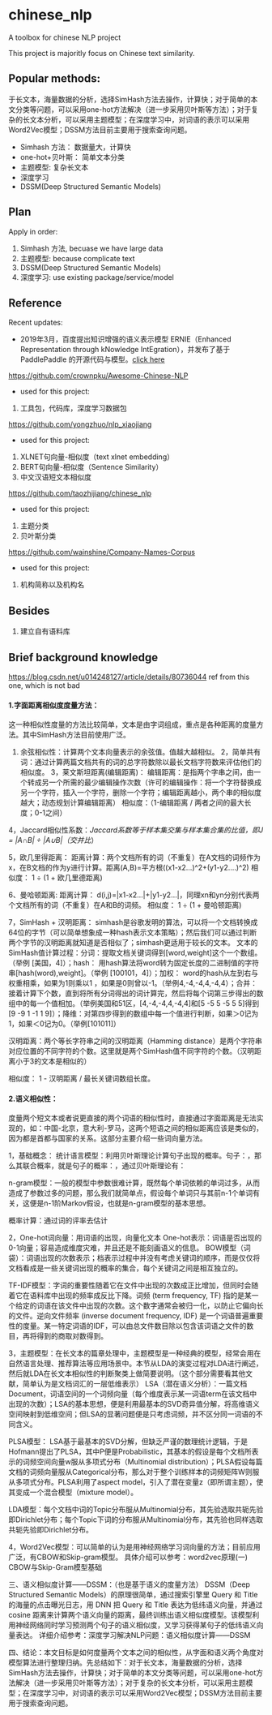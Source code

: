 # chinese_nlp
A toolbox for chinese NLP project

This project is majoritly focus on Chinese text similarity.

## Popular methods:

于长文本，海量数据的分析，选择SimHash方法去操作，计算快；对于简单的本文分类等问题，可以采用one-hot方法解决（进一步采用贝叶斯等方法）；对于复杂的长文本分析，可以采用主题模型；在深度学习中，对词语的表示可以采用Word2Vec模型；DSSM方法目前主要用于搜索查询问题。 

- Simhash 方法： 数据量大，计算快
- one-hot+贝叶斯： 简单文本分类
- 主题模型: 复杂长文本
- 深度学习
- DSSM(Deep Structured Semantic Models)


## Plan

Apply in order:

1. Simhash 方法, becuase we have large data
2. 主题模型: because complicate text 
3. DSSM(Deep Structured Semantic Models)
4. 深度学习: use existing package/service/model


## Reference 

Recent updates: 

- 2019年3月，百度提出知识增强的语义表示模型 ERNIE（Enhanced Representation through kNowledge IntEgration），并发布了基于 PaddlePaddle 的开源代码与模型。[click here](https://github.com/PaddlePaddle/ERNIE/blob/develop/README.zh.md)

https://github.com/crownpku/Awesome-Chinese-NLP

- used for this project:
1. 工具包，代码库，深度学习数据包

https://github.com/yongzhuo/nlp_xiaojiang

- used for this project:
1. XLNET句向量-相似度（text xlnet embedding）
2. BERT句向量-相似度（Sentence Similarity）
3. 中文汉语短文本相似度


https://github.com/taozhijiang/chinese_nlp

- used for this project:
1. 主题分类
2. 贝叶斯分类

https://github.com/wainshine/Company-Names-Corpus

- used for this project:
1. 机构简称以及机构名

## Besides

1. 建立自有语料库


## Brief background knowledge

https://blog.csdn.net/u014248127/article/details/80736044 ref from this one, which is not bad

#### 1.字面距离相似度度量方法：

这一种相似性度量的方法比较简单，文本是由字词组成，重点是各种距离的度量方法。其中SimHash方法目前使用广泛。 

1. 余弦相似性：计算两个文本向量表示的余弦值。值越大越相似。 
2，简单共有词：通过计算两篇文档共有的词的总字符数除以最长文档字符数来评估他们的相似度。
3，莱文斯坦距离(编辑距离)： 
编辑距离：是指两个字串之间，由一个转成另一个所需的最少编辑操作次数（许可的编辑操作：将一个字符替换成另一个字符，插入一个字符，删除一个字符；编辑距离越小，两个串的相似度越大；动态规划计算编辑距离） 
相似度：（1-编辑距离 / 两者之间的最大长度；0-1之间）

4，Jaccard相似性系数：*Jaccard系数等于样本集交集与样本集合集的比值，即J = |A∩B| ÷ |A∪B|（交并比*）

5，欧几里得距离： 
距离计算：两个文档所有的词（不重复）在A文档的词频作为x，在B文档的作为y进行计算。距离(A,B)=平方根((x1-x2…)^2+(y1-y2….)^2) 
相似度： 1 ÷ (1 + 欧几里德距离)

6、曼哈顿距离: 
距离计算： d(i,j)=|x1-x2…|+|y1-y2…|，同理xn和yn分别代表两个文档所有的词（不重复）在A和B的词频。 
相似度： 1 ÷ (1 + 曼哈顿距离)

7，SimHash + 汉明距离： simhash是谷歌发明的算法，可以将一个文档转换成64位的字节（可以简单想象成一种hash表示文本策略）；然后我们可以通过判断两个字节的汉明距离就知道是否相似了；simhash更适用于较长的文本。 
文本的SimHash值计算过程：分词：提取文档关键词得到[word,weight]这个一个数组。（举例 [美国，4]）；hash： 用hash算法将word转为固定长度的二进制值的字符串[hash(word),weight]。（举例 [100101，4]）；加权： word的hash从左到右与权重相乘，如果为1则乘以1 ，如果是0则曾以-1。（举例4,-4,-4,4,-4,4）；合并：接着计算下个数，直到将所有分词得出的词计算完，然后将每个词第三步得出的数组中的每一个值相加。（举例美国和51区，[4,-4,-4,4,-4,4]和[5 -5 5 -5 5 5]得到[9 -9 1 -1 1 9]）；降维：对第四步得到的数组中每一个值进行判断，如果＞0记为1，如果＜0记为0。（举例[101011]）

汉明距离：两个等长字符串之间的汉明距离（Hamming distance）是两个字符串对应位置的不同字符的个数。这里就是两个SimHash值不同字符的个数。（汉明距离小于3的文本是相似的）

相似度： 1 - 汉明距离 / 最长关键词数组长度。

#### 2.语义相似性：

度量两个短文本或者说更直接的两个词语的相似性时，直接通过字面距离是无法实现的，如：中国-北京，意大利-罗马，这两个短语之间的相似距离应该是类似的，因为都是首都与国家的关系。这部分主要介绍一些词向量方法。

1，基础概念： 
统计语言模型：利用贝叶斯理论计算句子出现的概率。句子：，那么其联合概率，就是句子的概率：，通过贝叶斯理论有： 

n-gram模型：一般的模型中参数很难计算，既然每个单词依赖的单词过多，从而造成了参数过多的问题，那么我们就简单点，假设每个单词只与其前n-1个单词有关，这便是n-1阶Markov假设，也就是n-gram模型的基本思想。 
 
概率计算：通过词的评率去估计

2，One-hot词向量：用词语的出现，向量化文本 
One-hot表示：词语是否出现的0-1向量；容易造成维度灾难，并且还是不能刻画语义的信息。 
BOW模型（词袋）：词语出现的次数表示；档表示过程中并没有考虑关键词的顺序，而是仅仅将文档看成是一些关键词出现的概率的集合，每个关键词之间是相互独立的。 

TF-IDF模型：字词的重要性随着它在文件中出现的次数成正比增加，但同时会随着它在语料库中出现的频率成反比下降。词频 (term frequency, TF) 指的是某一个给定的词语在该文件中出现的次数。这个数字通常会被归一化，以防止它偏向长的文件。逆向文件频率 (inverse document frequency, IDF) 是一个词语普遍重要性的度量。某一特定词语的IDF，可以由总文件数目除以包含该词语之文件的数目，再将得到的商取对数得到。

3，主题模型：在长文本的篇章处理中，主题模型是一种经典的模型，经常会用在自然语言处理、推荐算法等应用场景中。本节从LDA的演变过程对LDA进行阐述，然后就LDA在长文本相似性的判断聚类上做简要说明。（这个部分需要看其他文献，简单认为是文档词汇的一层低维表示） 
LSA（潜在语义分析）：一篇文档Document，词语空间的一个词频向量（每个维度表示某一词语term在该文档中出现的次数）；LSA的基本思想，便是利用最基本的SVD奇异值分解，将高维语义空间映射到低维空间；但LSA的显著问题便是只考虑词频，并不区分同一词语的不同含义。

PLSA模型： LSA基于最基本的SVD分解，但缺乏严谨的数理统计逻辑，于是Hofmann提出了PLSA，其中P便是Probabilistic，其基本的假设是每个文档所表示的词频空间向量w服从多项式分布（Multinomial distribution）；PLSA假设每篇文档的词频向量服从Categorical分布，那么对于整个训练样本的词频矩阵W则服从多项式分布。PLSA利用了aspect model，引入了潜在变量z（即所谓主题），使其变成一个混合模型（mixture model）。

LDA模型：每个文档中词的Topic分布服从Multinomial分布，其先验选取共轭先验即Dirichlet分布；每个Topic下词的分布服从Multinomial分布，其先验也同样选取共轭先验即Dirichlet分布。

4，Word2Vec模型：可以简单的认为是用神经网络学习词向量的方法；目前应用广泛，有CBOW和Skip-gram模型。 
具体介绍可以参考：word2vec原理(一) CBOW与Skip-Gram模型基础

三、语义相似度计算——DSSM：（也是基于语义的度量方法） 
DSSM（Deep Structured Semantic Models）的原理很简单，通过搜索引擎里 Query 和 Title 的海量的点击曝光日志，用 DNN 把 Query 和 Title 表达为低纬语义向量，并通过 cosine 距离来计算两个语义向量的距离，最终训练出语义相似度模型。该模型利用神经网络同时学习预测两个句子的语义相似度，又学习获得某句子的低纬语义向量表达。 
详细介绍参考：深度学习解决NLP问题：语义相似度计算——DSSM

四、结论：本文目标是如何度量两个文本之间的相似性，从字面和语义两个角度对模型算法进行整理归纳。先总结如下：对于长文本，海量数据的分析，选择SimHash方法去操作，计算快；对于简单的本文分类等问题，可以采用one-hot方法解决（进一步采用贝叶斯等方法）；对于复杂的长文本分析，可以采用主题模型；在深度学习中，对词语的表示可以采用Word2Vec模型；DSSM方法目前主要用于搜索查询问题。 

